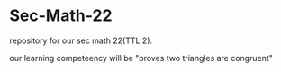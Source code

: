# Sec-Math-22

 repository for our sec math 22(TTL 2).

our learning competeency will be "proves two triangles are congruent"